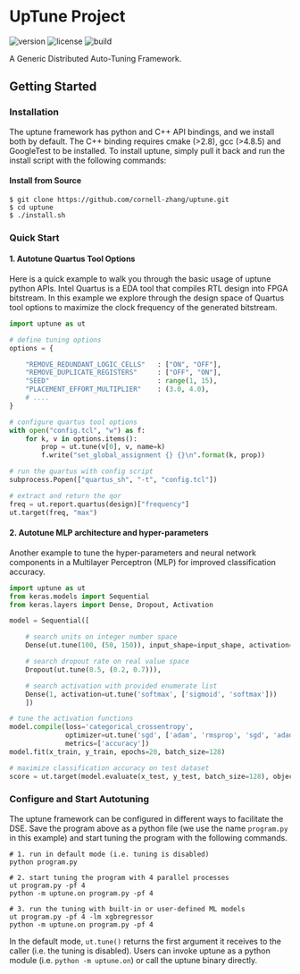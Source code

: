# UpTune Project 

![version](https://img.shields.io/badge/version-2020.06-blue?style=flat-square)
![license](https://img.shields.io/badge/license-BSD-brightgreen?style=flat-square)
![build](https://img.shields.io/circleci/build/github/cornell-zhang/uptune/master?style=flat-square)

A Generic Distributed Auto-Tuning Framework. 

## Getting Started

### Installation

The uptune framework has python and C++ API bindings, and we install both by default. The C++ binding requires cmake (>2.8), gcc (>4.8.5) and GoogleTest to be installed. To install uptune, simply pull it back and run the install script with the following commands:

#### Install from Source 
```shell
$ git clone https://github.com/cornell-zhang/uptune.git
$ cd uptune
$ ./install.sh 
```

### Quick Start 

#### 1. Autotune Quartus Tool Options

Here is a quick example to walk you through the basic usage of uptune python APIs. Intel Quartus is a EDA tool that compiles RTL design into FPGA bitstream. In this example we explore through the design space of Quartus tool options to maximize the clock frequency of the generated bitstream.  
 
```python
import uptune as ut

# define tuning options
options = {

    "REMOVE_REDUNDANT_LOGIC_CELLS"   : ["ON", "OFF"],
    "REMOVE_DUPLICATE_REGISTERS"     : ["OFF", "ON"],
    "SEED"                           : range(1, 15),
    "PLACEMENT_EFFORT_MULTIPLIER"    : (3.0, 4.0),
    # ....
}

# configure quartus tool options
with open("config.tcl", "w") as f:
    for k, v in options.items():
        prop = ut.tune(v[0], v, name=k)
        f.write("set_global_assignment {} {}\n".format(k, prop))

# run the quartus with config script
subprocess.Popen(["quartus_sh", "-t", "config.tcl"])

# extract and return the qor 
freq = ut.report.quartus(design)["frequency"]
ut.target(freq, "max")
```

#### 2. Autotune MLP architecture and hyper-parameters 

Another example to tune the hyper-parameters and neural network components in a Multilayer Perceptron (MLP) for improved classification accuracy. 

```python   
import uptune as ut 
from keras.models import Sequential 
from keras.layers import Dense, Dropout, Activation 

model = Sequential([    

    # search units on integer number space  
    Dense(ut.tune(100, (50, 150)), input_shape=input_shape, activation='relu'), 

    # search dropout rate on real value space   
    Dropout(ut.tune(0.5, (0.2, 0.7))),  

    # search activation with provided enumerate list    
    Dense(1, activation=ut.tune('softmax', ['sigmoid', 'softmax'])) 
    ])  

# tune the activation functions 
model.compile(loss='categorical_crossentropy',  
              optimizer=ut.tune('sgd', ['adam', 'rmsprop', 'sgd', 'adadelta']), 
              metrics=['accuracy']) 
model.fit(x_train, y_train, epochs=20, batch_size=128)  

# maximize classification accuracy on test dataset  
score = ut.target(model.evaluate(x_test, y_test, batch_size=128), objective='max')  
```

### Configure and Start Autotuning

The uptune framework can be configured in different ways to facilitate the DSE. Save the program above as a python file (we use the name `program.py` in this example) and start tuning the program with the following commands.

```shell
# 1. run in default mode (i.e. tuning is disabled)
python program.py

# 2. start tuning the program with 4 parallel processes 
ut program.py -pf 4
python -m uptune.on program.py -pf 4

# 3. run the tuning with built-in or user-defined ML models
ut program.py -pf 4 -lm xgbregressor
python -m uptune.on program.py -pf 4

```
In the default mode, `ut.tune()` returns the first argument it receives to the caller (i.e. the tuning is disabled). Users can invoke uptune as a python module (i.e. `python -m uptune.on`) or call the uptune binary directly.

